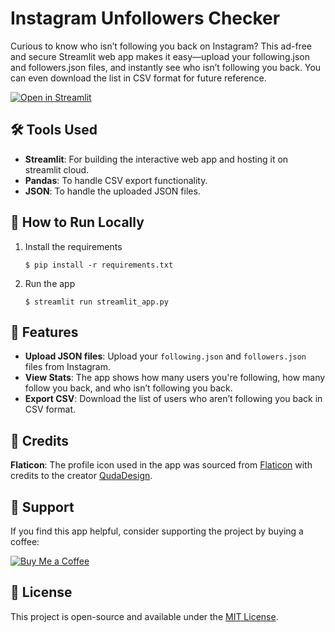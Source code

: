 # Instagram Unfollowers Checker
Curious to know who isn’t following you back on Instagram? This ad-free and secure Streamlit web app makes it easy—upload your following.json and followers.json files, and instantly see who isn’t following you back. You can even download the list in CSV format for future reference.

[![Open in Streamlit](https://static.streamlit.io/badges/streamlit_badge_black_white.svg)](https://instagramunfollowers.streamlit.app/)

## 🛠️ Tools Used

- **Streamlit**: For building the interactive web app and hosting it on streamlit cloud.
- **Pandas**: To handle CSV export functionality.
- **JSON**: To handle the uploaded JSON files.

## 🚀 How to Run Locally

1. Install the requirements

   ```
   $ pip install -r requirements.txt
   ```

2. Run the app

   ```
   $ streamlit run streamlit_app.py
   ```


## 📄 Features

- **Upload JSON files**: Upload your `following.json` and `followers.json` files from Instagram.
- **View Stats**: The app shows how many users you're following, how many follow you back, and who isn’t following you back.
- **Export CSV**: Download the list of users who aren’t following you back in CSV format.


## 👥 Credits
**Flaticon**: The profile icon used in the app was sourced from [Flaticon](https://www.flaticon.com) with credits to the creator [QudaDesign](https://www.flaticon.com/authors/qudadesign).

## 🐝 Support

If you find this app helpful, consider supporting the project by buying a coffee:

[![Buy Me a Coffee](https://storage.ko-fi.com/cdn/kofi5.png?v=6)](https://ko-fi.com/R5R71CFRC2)

## 📜 License
This project is open-source and available under the [MIT License](LICENSE).
